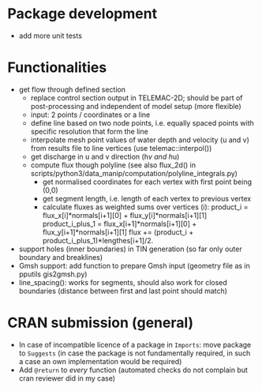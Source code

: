 # Package development
- add more unit tests

# Functionalities
- get flow through defined section
    - replace control section output in TELEMAC-2D; should be part of post-processing  and independent of model setup (more flexible)
    - input: 2 points / coordinates or a line
    - define line based on two node points, i.e. equally spaced points with specific resolution that form the line
    - interpolate mesh point values of water depth and velocity (u and v) from results file to line vertices (use telemac::interpol())
    - get discharge in u and v direction (h*v and h*u)
    - compute flux though polyline (see also flux_2d() in scripts/python3/data_manip/computation/polyline_integrals.py)
        - get normalised coordinates for each vertex with first point being (0,0)
        - get segment length, i.e. length of each vertex to previous vertex
        - calculate fluxes as weighted sums over vertices (i):
                product_i = flux_x[i]*normals[i+1][0] + flux_y[i]*normals[i+1][1]
                product_i_plus_1 = flux_x[i+1]*normals[i+1][0] + flux_y[i+1]*normals[i+1][1]
                flux += (product_i + product_i_plus_1)*lengthes[i+1]/2.
- support holes (inner boundaries) in TIN generation (so far only outer boundary and breaklines)
- Gmsh support: add function to prepare Gmsh input (geometry file as in pputils gis2gmsh.py)
- line_spacing(): works for segments, should also work for closed boundaries (distance between first and last point should match)

# CRAN submission (general)
- In case of incompatible licence of a package in `Imports`: move package to `Suggests` (in case the package is not fundamentally required, in such a case an own implementation would be required)
- Add `@return` to *every* function (automated checks do not complain but cran reviewer did in my case)

